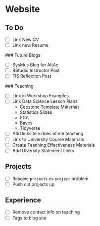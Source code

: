 # Website 

## To Do

* [ ] Link New CV
* [ ] Link new Resume 

### Future Blogs 

* [ ] SysMus Blog for AltAc 
* [ ] RStudio Instructor Post 
* [ ] FIS Reflection Post 

### Teaching 

* [ ] Link in Workshop Examples
* [ ] Link Data Science Lesson Plans 
	- Capstone Template Materials
	- Statistics Slides
	- PCA
	- Bayes 
	- Tidyverse
* [ ] Add links to vidoes of me teaching 
* [ ] Link to University Course Materials
* [ ] Create Teaching Effectiveness Materials
* [ ] Add Diversity Statement Links

## Projects 

* [ ] Resolve `projects` vs `project` problem
* [ ] Push old projects up 

## Experience

* [ ] Remove contact info on teaching 
* [ ] Tags to blog site 
